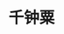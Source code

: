 ---
title: 千钟粟
description:  富家不用买良田，书中自有千钟粟。
image:  cover.png

# Badge style
# style:
#     background: "#2a9d8f"
#     color: "#fff"
---